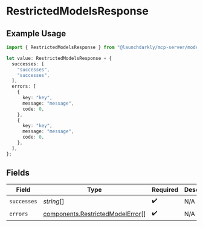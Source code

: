 # RestrictedModelsResponse

## Example Usage

```typescript
import { RestrictedModelsResponse } from "@launchdarkly/mcp-server/models/components";

let value: RestrictedModelsResponse = {
  successes: [
    "successes",
    "successes",
  ],
  errors: [
    {
      key: "key",
      message: "message",
      code: 0,
    },
    {
      key: "key",
      message: "message",
      code: 0,
    },
  ],
};
```

## Fields

| Field                                                                                | Type                                                                                 | Required                                                                             | Description                                                                          |
| ------------------------------------------------------------------------------------ | ------------------------------------------------------------------------------------ | ------------------------------------------------------------------------------------ | ------------------------------------------------------------------------------------ |
| `successes`                                                                          | *string*[]                                                                           | :heavy_check_mark:                                                                   | N/A                                                                                  |
| `errors`                                                                             | [components.RestrictedModelError](../../models/components/restrictedmodelerror.md)[] | :heavy_check_mark:                                                                   | N/A                                                                                  |